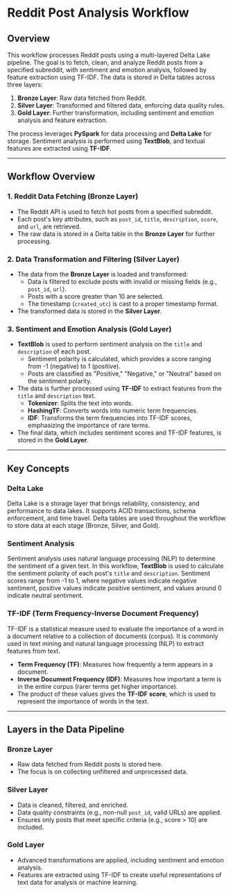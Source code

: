 # Reddit Post Analysis Workflow

## Overview

This workflow processes Reddit posts using a multi-layered Delta Lake pipeline. The goal is to fetch, clean, and analyze Reddit posts from a specified subreddit, with sentiment and emotion analysis, followed by feature extraction using TF-IDF. The data is stored in Delta tables across three layers:

1. **Bronze Layer**: Raw data fetched from Reddit.
2. **Silver Layer**: Transformed and filtered data, enforcing data quality rules.
3. **Gold Layer**: Further transformation, including sentiment and emotion analysis and feature extraction.

The process leverages **PySpark** for data processing and **Delta Lake** for storage. Sentiment analysis is performed using **TextBlob**, and textual features are extracted using **TF-IDF**.

---

## Workflow Overview

### 1. **Reddit Data Fetching (Bronze Layer)**
- The Reddit API is used to fetch hot posts from a specified subreddit.
- Each post's key attributes, such as `post_id`, `title`, `description`, `score`, and `url`, are retrieved.
- The raw data is stored in a Delta table in the **Bronze Layer** for further processing.

### 2. **Data Transformation and Filtering (Silver Layer)**
- The data from the **Bronze Layer** is loaded and transformed:
  - Data is filtered to exclude posts with invalid or missing fields (e.g., `post_id`, `url`).
  - Posts with a score greater than 10 are selected.
  - The timestamp (`created_utc`) is cast to a proper timestamp format.
- The transformed data is stored in the **Silver Layer**.

### 3. **Sentiment and Emotion Analysis (Gold Layer)**
- **TextBlob** is used to perform sentiment analysis on the `title` and `description` of each post.
  - Sentiment polarity is calculated, which provides a score ranging from -1 (negative) to 1 (positive).
  - Posts are classified as "Positive," "Negative," or "Neutral" based on the sentiment polarity.
- The data is further processed using **TF-IDF** to extract features from the `title` and `description` text.
  - **Tokenizer**: Splits the text into words.
  - **HashingTF**: Converts words into numeric term frequencies.
  - **IDF**: Transforms the term frequencies into TF-IDF scores, emphasizing the importance of rare terms.
- The final data, which includes sentiment scores and TF-IDF features, is stored in the **Gold Layer**.

---

## Key Concepts

### Delta Lake
Delta Lake is a storage layer that brings reliability, consistency, and performance to data lakes. It supports ACID transactions, schema enforcement, and time travel. Delta tables are used throughout the workflow to store data at each stage (Bronze, Silver, and Gold).

### Sentiment Analysis
Sentiment analysis uses natural language processing (NLP) to determine the sentiment of a given text. In this workflow, **TextBlob** is used to calculate the sentiment polarity of each post's `title` and `description`. Sentiment scores range from -1 to 1, where negative values indicate negative sentiment, positive values indicate positive sentiment, and values around 0 indicate neutral sentiment.

### TF-IDF (Term Frequency-Inverse Document Frequency)
TF-IDF is a statistical measure used to evaluate the importance of a word in a document relative to a collection of documents (corpus). It is commonly used in text mining and natural language processing (NLP) to extract features from text.

- **Term Frequency (TF)**: Measures how frequently a term appears in a document.
- **Inverse Document Frequency (IDF)**: Measures how important a term is in the entire corpus (rarer terms get higher importance).
- The product of these values gives the **TF-IDF score**, which is used to represent the importance of words in the text.

---

## Layers in the Data Pipeline

### Bronze Layer
- Raw data fetched from Reddit posts is stored here.
- The focus is on collecting unfiltered and unprocessed data.

### Silver Layer
- Data is cleaned, filtered, and enriched.
- Data quality constraints (e.g., non-null `post_id`, valid URLs) are applied.
- Ensures only posts that meet specific criteria (e.g., score > 10) are included.

### Gold Layer
- Advanced transformations are applied, including sentiment and emotion analysis.
- Features are extracted using TF-IDF to create useful representations of text data for analysis or machine learning.


